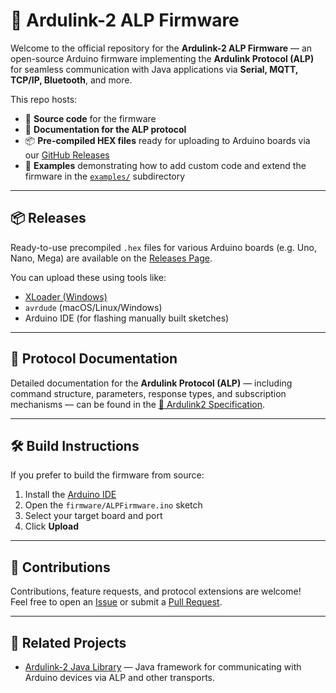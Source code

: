 # 📡 Ardulink-2 ALP Firmware

Welcome to the official repository for the **Ardulink-2 ALP Firmware** — an open-source Arduino firmware implementing the **Ardulink Protocol (ALP)** for seamless communication with Java applications via **Serial, MQTT, TCP/IP, Bluetooth**, and more.

This repo hosts:
- 📄 **Source code** for the firmware
- 📖 **Documentation for the ALP protocol**
- 📦 **Pre-compiled HEX files** ready for uploading to Arduino boards via our [GitHub Releases](#-releases)
- 📝 **Examples** demonstrating how to add custom code and extend the firmware in the [`examples/`](./examples) subdirectory  

---

## 📦 Releases

Ready-to-use precompiled `.hex` files for various Arduino boards (e.g. Uno, Nano, Mega) are available on the [Releases Page](https://github.com/Ardulink/Firmware/releases).  

You can upload these using tools like:
- [XLoader (Windows)](http://russemotto.com/xloader/)
- `avrdude` (macOS/Linux/Windows)
- Arduino IDE (for flashing manually built sketches)

---

## 📖 Protocol Documentation

Detailed documentation for the **Ardulink Protocol (ALP)** — including command structure, parameters, response types, and subscription mechanisms — can be found in the [📖 Ardulink2 Specification](./Ardulink2-Specification.md).

---

## 🛠️ Build Instructions

If you prefer to build the firmware from source:

1. Install the [Arduino IDE](https://www.arduino.cc/en/software)
2. Open the `firmware/ALPFirmware.ino` sketch
3. Select your target board and port
4. Click **Upload**

---

## 📣 Contributions

Contributions, feature requests, and protocol extensions are welcome!  
Feel free to open an [Issue](https://github.com/Ardulink/Firmware/issues) or submit a [Pull Request](https://github.com/Ardulink/Firmware/pulls).

---

## 🔗 Related Projects

- [Ardulink-2 Java Library](https://github.com/Ardulink/Ardulink-2) — Java framework for communicating with Arduino devices via ALP and other transports.

